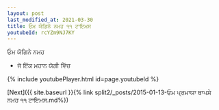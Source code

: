 ```yaml
---
layout: post
last_modified_at: 2021-03-30
title: ਓਮ ਯੋਗਿਨੇ ਨਮਹ ੧੧ ਟਾਇਮਸ
youtubeId: rcYZm9NJ7KY
---
```

 
 
 ਓਮ ਯੋਗਿਨੇ ਨਮਹ  
 
 -  ਜੋ ਇੱਕ ਮਹਾਨ ਯੋਗੀ ਵਿੱਚ 
 
  
 
  
 
 
 
 
 
 


{% include youtubePlayer.html id=page.youtubeId %}
 
[Next]({{ site.baseurl }}{% link  split2/_posts/2015-01-13-ਓਮ ਪ੍ਰਮਾਯਾ ਥਾਪਸੇ ਨਮਹ ੧੧ ਟਾਇਮਸ.md%})
 
